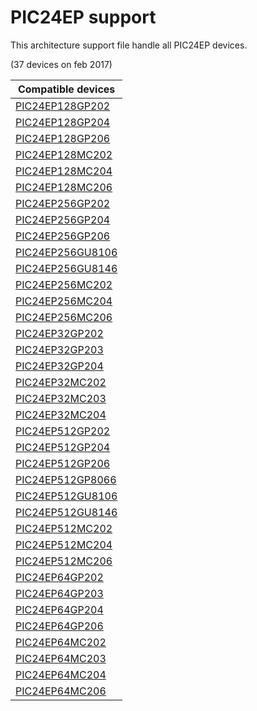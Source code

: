 # PIC24EP support

This architecture support file handle all PIC24EP devices.

(37 devices on feb 2017)

|Compatible devices|
|---------|
|[PIC24EP128GP202](http://microchip.com/PIC24EP128GP202)|
|[PIC24EP128GP204](http://microchip.com/PIC24EP128GP204)|
|[PIC24EP128GP206](http://microchip.com/PIC24EP128GP206)|
|[PIC24EP128MC202](http://microchip.com/PIC24EP128MC202)|
|[PIC24EP128MC204](http://microchip.com/PIC24EP128MC204)|
|[PIC24EP128MC206](http://microchip.com/PIC24EP128MC206)|
|[PIC24EP256GP202](http://microchip.com/PIC24EP256GP202)|
|[PIC24EP256GP204](http://microchip.com/PIC24EP256GP204)|
|[PIC24EP256GP206](http://microchip.com/PIC24EP256GP206)|
|[PIC24EP256GU8106](http://microchip.com/PIC24EP256GU8106)|
|[PIC24EP256GU8146](http://microchip.com/PIC24EP256GU8146)|
|[PIC24EP256MC202](http://microchip.com/PIC24EP256MC202)|
|[PIC24EP256MC204](http://microchip.com/PIC24EP256MC204)|
|[PIC24EP256MC206](http://microchip.com/PIC24EP256MC206)|
|[PIC24EP32GP202](http://microchip.com/PIC24EP32GP202)|
|[PIC24EP32GP203](http://microchip.com/PIC24EP32GP203)|
|[PIC24EP32GP204](http://microchip.com/PIC24EP32GP204)|
|[PIC24EP32MC202](http://microchip.com/PIC24EP32MC202)|
|[PIC24EP32MC203](http://microchip.com/PIC24EP32MC203)|
|[PIC24EP32MC204](http://microchip.com/PIC24EP32MC204)|
|[PIC24EP512GP202](http://microchip.com/PIC24EP512GP202)|
|[PIC24EP512GP204](http://microchip.com/PIC24EP512GP204)|
|[PIC24EP512GP206](http://microchip.com/PIC24EP512GP206)|
|[PIC24EP512GP8066](http://microchip.com/PIC24EP512GP8066)|
|[PIC24EP512GU8106](http://microchip.com/PIC24EP512GU8106)|
|[PIC24EP512GU8146](http://microchip.com/PIC24EP512GU8146)|
|[PIC24EP512MC202](http://microchip.com/PIC24EP512MC202)|
|[PIC24EP512MC204](http://microchip.com/PIC24EP512MC204)|
|[PIC24EP512MC206](http://microchip.com/PIC24EP512MC206)|
|[PIC24EP64GP202](http://microchip.com/PIC24EP64GP202)|
|[PIC24EP64GP203](http://microchip.com/PIC24EP64GP203)|
|[PIC24EP64GP204](http://microchip.com/PIC24EP64GP204)|
|[PIC24EP64GP206](http://microchip.com/PIC24EP64GP206)|
|[PIC24EP64MC202](http://microchip.com/PIC24EP64MC202)|
|[PIC24EP64MC203](http://microchip.com/PIC24EP64MC203)|
|[PIC24EP64MC204](http://microchip.com/PIC24EP64MC204)|
|[PIC24EP64MC206](http://microchip.com/PIC24EP64MC206)|
